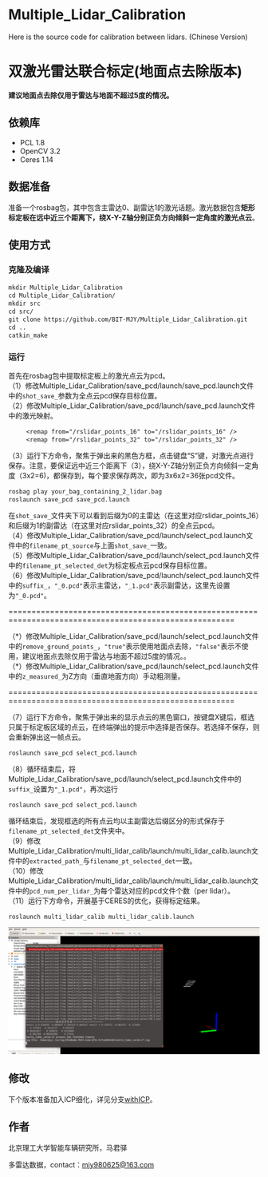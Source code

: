 # Multiple_Lidar_Calibration
Here is the source code for calibration between lidars. (Chinese Version)


# 双激光雷达联合标定(地面点去除版本)

**建议地面点去除仅用于雷达与地面不超过5度的情况。**

## 依赖库
* PCL 1.8
* OpenCV 3.2
* Ceres 1.14

## 数据准备
准备一个rosbag包，其中包含主雷达0、副雷达1的激光话题。激光数据包含**矩形标定板在远中近三个距离下，绕X-Y-Z轴分别正负方向倾斜一定角度的激光点云**。


## 使用方式
### 克隆及编译
```
mkdir Multiple_Lidar_Calibration
cd Multiple_Lidar_Calibration/
mkdir src
cd src/
git clone https://github.com/BIT-MJY/Multiple_Lidar_Calibration.git
cd ..
catkin_make
```
### 运行
首先在rosbag包中提取标定板上的激光点云为pcd。  
（1）修改Multiple_Lidar_Calibration/save_pcd/launch/save_pcd.launch文件中的```shot_save_```参数为全点云pcd保存目标位置。  
（2）修改Multiple_Lidar_Calibration/save_pcd/launch/save_pcd.launch文件中的激光映射。  
```
     <remap from="/rslidar_points_16" to="/rslidar_points_16" />
     <remap from="/rslidar_points_32" to="/rslidar_points_32" />
```
（3）运行下方命令，聚焦于弹出来的黑色方框，点击键盘“S”键，对激光点进行保存。注意，要保证远中近三个距离下（3），绕X-Y-Z轴分别正负方向倾斜一定角度（3x2=6)，都保存到，每个要求保存两次，即为3x6x2=36张pcd文件。  
```
rosbag play your_bag_containing_2_lidar.bag
roslaunch save_pcd save_pcd.launch 
```
在```shot_save_```文件夹下可以看到后缀为0的主雷达（在这里对应rslidar_points_16）和后缀为1的副雷达（在这里对应rslidar_points_32）的全点云pcd。  
（4）修改Multiple_Lidar_Calibration/save_pcd/launch/select_pcd.launch文件中的```filename_pt_source```与上面```shot_save_```一致。  
（5）修改Multiple_Lidar_Calibration/save_pcd/launch/select_pcd.launch文件中的```filename_pt_selected_det```为标定板点云pcd保存目标位置。  
（6）修改Multiple_Lidar_Calibration/save_pcd/launch/select_pcd.launch文件中的```suffix_```，```"_0.pcd"```表示主雷达，```"_1.pcd"```表示副雷达，这里先设置为```"_0.pcd"```。  

  =======================================================================================================
  
（\*）修改Multiple_Lidar_Calibration/save_pcd/launch/select_pcd.launch文件中的```remove_ground_points_```，```"true"```表示使用地面点去除，```"false"```表示不使用，建议地面点去除仅用于雷达与地面不超过5度的情况。。  
（\*）修改Multiple_Lidar_Calibration/save_pcd/launch/select_pcd.launch文件中的```z_measured_```为Z方向（垂直地面方向）手动粗测量。  

  =======================================================================================================
  
（7）运行下方命令，聚焦于弹出来的显示点云的黑色窗口，按键盘X键后，框选只属于标定板区域的点云，在终端弹出的提示中选择是否保存。若选择不保存，则会重新弹出这一帧点云。  
```
roslaunch save_pcd select_pcd.launch 
```
（8）循环结束后，将Multiple_Lidar_Calibration/save_pcd/launch/select_pcd.launch文件中的```suffix_```设置为```"_1.pcd"```，再次运行  
```
roslaunch save_pcd select_pcd.launch 
```
循环结束后，发现框选的所有点云均以主副雷达后缀区分的形式保存于```filename_pt_selected_det```文件夹中。  
（9）修改Multiple_Lidar_Calibration/multi_lidar_calib/launch/multi_lidar_calib.launch文件中的```extracted_path_```与```filename_pt_selected_det```一致。  
（10）修改Multiple_Lidar_Calibration/multi_lidar_calib/launch/multi_lidar_calib.launch文件中的```pcd_num_per_lidar_```为每个雷达对应的pcd文件个数（per lidar）。  
（11）运行下方命令，开展基于CERES的优化，获得标定结果。  
```
roslaunch multi_lidar_calib multi_lidar_calib.launch 
```

<img src="https://github.com/BIT-MJY/Multiple_Lidar_Calibration/blob/main/calib_results.png">


## 修改
下个版本准备加入ICP细化，详见分支[withICP](https://github.com/BIT-MJY/Multiple_Lidar_Calibration/tree/withICP)。


## 作者
北京理工大学智能车辆研究所，马君驿  

多雷达数据，contact：mjy980625@163.com


